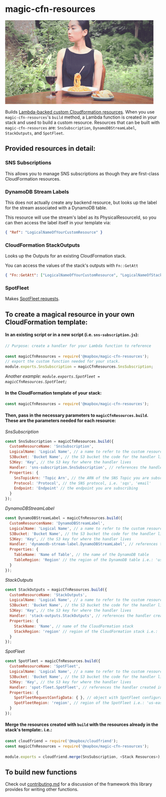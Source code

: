 # magic-cfn-resources

![](./assets/magicspaghetti.gif)

Builds [Lambda-backed custom Cloudformation resources](http://docs.aws.amazon.com/AWSCloudFormation/latest/UserGuide/template-custom-resources-lambda.html). When you use `magic-cfn-resources`'s `build` method, a Lambda function is created in your stack and used to build a custom resource. Resources that can be built with `magic-cfn-resources` are: `SnsSubscription`, `DynamoDBStreamLabel`, `StackOutputs`, and `SpotFleet`.

## Provided resources in detail:

### SNS Subscriptions

This allows you to manage SNS subscriptions as though they are first-class CloudFormation resources.

### DynamoDB Stream Labels

This does not actually create any backend resource, but looks up the label for the stream associated with a DynamoDB table.

This resource will use the stream's label as its PhysicalResourceId, so you can then access the label itself in your template via:

```json
{ "Ref": "LogicalNameOfYourCustomResource" }
```

### CloudFormation StackOutputs

Looks up the Outputs for an existing CloudFormation stack.

You can access the values of the stack's outputs with `Fn::GetAtt`

```json
{ "Fn::GetAtt": ["LogicalNameOfYourCustomResource", "LogicalNameOfStackOutput"] }
```

### SpotFleet

Makes [SpotFleet requests](https://docs.aws.amazon.com/AWSEC2/latest/UserGuide/spot-fleet-requests.html).


## To create a magical resource in your own CloudFormation template:
#### In an existing script or in a new script (i.e. `sns-subscription.js`):
```js
// Purpose: create a handler for your Lambda function to reference

const magicCfnResources = require('@mapbox/magic-cfn-resources');
// export the custom function needed for your stack.
module.exports.SnsSubscription = magicCfnResources.SnsSubscription;
```
*Another example: `module.exports.SpotFleet = magicCfnResources.SpotFleet;`*

#### In the CloudFormation template of your stack:
```js
const magicCfnResources = require('@mapbox/magic-cfn-resources');
```
#### Then, pass in the necessary parameters to `magicCfnResources.build`. These are the parameters needed for each resource:

*SnsSubscription*
```js
const SnsSubscription = magicCfnResources.build({
  CustomResourceName: 'SnsSubscription',
  LogicalName: 'Logical Name', // a name to refer to the custom resource being built
  S3Bucket: 'Bucket Name', // the S3 bucket the code for the handler lives in
  S3Key: 'Key', // the S3 key for where the handler lives
  Handler: 'sns-subscription.SnsSubscription', // references the handler created in the repository
  Properties: {
    SnsTopicArn: 'Topic Arn', // the ARN of the SNS Topic you are subscribing to
    Protocol: 'Protocol', // the SNS protocol, i.e. 'sqs', 'email'
    Endpoint: 'Endpoint' // the endpoint you are subscribing
  } 
});
```

*DynamoDBStreamLabel*
```js
const DynamoDBStreamLabel = magicCfnResources.build({
  CustomResourcenName: 'DynamoDBStreamLabel',
  LogicalName: 'Logical Name', // a name to refer to the custom resource being built
  S3Bucket: 'Bucket Name', // the S3 bucket the code for the handler lives in
  S3Key: 'Key', // the S3 key for where the handler lives
  Handler: 'dynamodb-stream-label.DynamoDBStreamLabel', // references the handler created in the repository
  Properties: {
    TableName: 'Name of Table', // the name of the DynamoDB table
    TableRegion: 'Region' // the region of the DynamoDB table i.e.: 'us-east-1'
  } 
});
```

*StackOutputs*
```js
const StackOutputs = magicCfnResources.build({
  CustomResourceName: 'StackOutputs',
  LogicalName: 'Logical Name', // a name to refer to the custom resource being built
  S3Bucket: 'Bucket Name', // the S3 bucket the code for the handler lives in
  S3Key: 'Key', // the S3 key for where the handler lives
  Handler: 'stack-outputs.StackOutputs', // references the handler created in the repository
  Properties: {
    StackName: 'Name', // name of the CloudFormation stack
    StackRegion: 'region' // region of the CloudFormation stack i.e.: 'us-east-1'
  } 
});
```

*SpotFleet*
```js
const SpotFleet = magicCfnResources.build({
  CustomResourceName: 'SpotFleet',
  LogicalName: 'Logical Name', // a name to refer to the custom resource being built
  S3Bucket: 'Bucket Name', // the S3 bucket the code for the handler lives in
  S3Key: 'Key', // the S3 key for where the handler lives
  Handler: 'spot-fleet.SpotFleet', // references the handler created in the repository
  Properties: {
    SpotFleetRequestConfigData: { }, // object with SpotFleet configuration specifics
    SpotFleetRegion: 'region', // region of the SpotFleet i.e.: 'us-east-1'
  } 
});
```

#### Merge the resources created with `build` with the resources already in the stack's template:. i.e.:
```js
const cloudfriend = require('@mapbox/cloudfriend');
const magicCfnResources = require('@mapbox/magic-cfn-resources');

module.exports = cloudfriend.merge(SnsSubscription, <Stack Resources>);
```

## To build new functions

Check out [contributing.md](https://github.com/mapbox/magic-cfn-resources/blob/master/contributing.md) for a discussion of the framework this library provides for writing other functions.
